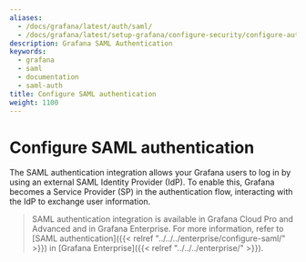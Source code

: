 ```yaml
---
aliases:
  - /docs/grafana/latest/auth/saml/
  - /docs/grafana/latest/setup-grafana/configure-security/configure-authentication/saml/
description: Grafana SAML Authentication
keywords:
  - grafana
  - saml
  - documentation
  - saml-auth
title: Configure SAML authentication
weight: 1100
---
```


# Configure SAML authentication

The SAML authentication integration allows your Grafana users to log in by using an external SAML Identity Provider (IdP). To enable this, Grafana becomes a Service Provider (SP) in the authentication flow, interacting with the IdP to exchange user information.

> SAML authentication integration is available in Grafana Cloud Pro and Advanced and in Grafana Enterprise. For more information, refer to [SAML authentication]({{< relref "../../../enterprise/configure-saml/" >}}) in [Grafana Enterprise]({{< relref "../../../enterprise/" >}}).
